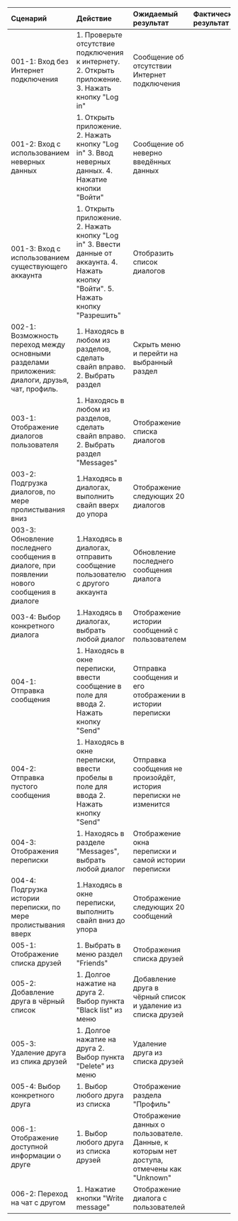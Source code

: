 |Cценарий|Действие|Ожидаемый результат|Фактический результат| Оценка|
|:---|:---|:---|:---|:---|
|001-1: Вход без Интернет подключения | 1. Проверьте отсутствие подключения к интернету. 2. Открыть приложение. 3. Нажать кнопку "Log in" | Сообщение об отсутствии Интернет подключения | | |
|001-2: Вход с использованием неверных данных | 1. Открыть приложение. 2. Нажать кнопку "Log in" 3. Ввод неверных данных. 4. Нажатие кнопки "Войти" | Сообщение об неверно введённых данных | | |
|001-3: Вход с использованием существующего аккаунта | 1. Открыть приложение. 2. Нажать кнопку "Log in" 3. Ввести данные от аккаунта. 4. Нажать кнопку "Войти". 5. Нажать кнопку "Разрешить" | Отобразить список диалогов | | |
|002-1: Возможность переход между основными разделами приложения: диалоги, друзья, чат, профиль. | 1. Находясь в любом из разделов, сделать свайп вправо. 2. Выбрать раздел | Скрыть меню и перейти на выбранный раздел | | |
|003-1: Отображение диалогов пользователя | 1. Находясь в любом из разделов, сделать свайп вправо. 2. Выбрать раздел "Messages" | Отображение списка диалогов | | |
|003-2: Подгрузка диалогов, по мере пролистывания вниз | 1.Находясь в диалогах, выполнить свайп вверх до упора | Отображение следующих 20 диалогов | | |
|003-3: Обновление последнего сообщения в диалоге, при появлении нового сообщения в диалоге | 1.Находясь в диалогах, отправить сообщение пользователю с другого аккаунта | Обновление последнего сообщения диалога | | |
|003-4: Выбор конкретного диалога | 1.Находясь в диалогах, выбрать любой диалог | Отображение истории сообщений с пользователем | | |
|004-1: Отправка сообщения | 1. Находясь в окне переписки, ввести сообщение в поле для ввода 2. Нажать кнопку  "Send" | Отправка сообщения и его отображении в истории переписки | |
|004-2: Отправка пустого сообщения | 1. Находясь в окне переписки, ввести пробелы в поле для ввода 2. Нажать кнопку  "Send" | Отправка сообщения не произойдёт, история переписки не изменится | |
|004-3: Отображения переписки | 1. Находясь в разделе "Messages", выбрать любой диалог | Отображение окна переписки и самой истории переписки | |
|004-4: Подгрузка истории переписки, по мере пролистывания вверх | 1.Находясь в окне переписки, выполнить свайп вниз до упора | Отображение следующих 20 сообщений | | |
|005-1: Отображение списка друзей | 1. Выбрать в меню раздел "Friends" | Отображения списка друзей | | |
|005-2: Добавление друга в чёрный список | 1. Долгое нажатие на друга 2. Выбор пункта "Black list" из меню | Добавление друга в чёрный список и удаление из списка друзей | | |
|005-3: Удаление друга из спика друзей | 1. Долгое нажатие на друга 2. Выбор пункта "Delete" из меню | Удаление друга из списка друзей | | |
|005-4: Выбор конкретного друга | 1. Выбор любого друга из списка | Отображение раздела "Профиль" | | |
|006-1: Отображение доступной информации о друге | 1. Выбор любого друга из списка друзей | Отображение данных о пользователе. Данные, к которым нет доступа, отмечены как "Unknown" | | |
|006-2: Переход на чат с другом | 1. Нажатие кнопки "Write message" | Отображение диалога с пользователей | | |

